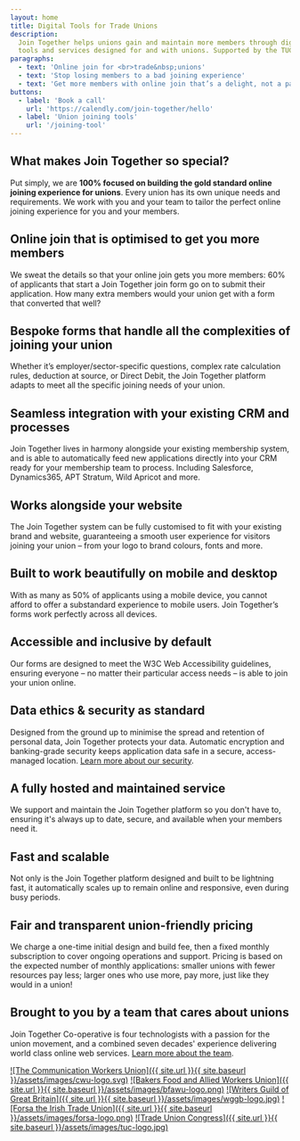 ```yaml
---
layout: home
title: Digital Tools for Trade Unions
description:
  Join Together helps unions gain and maintain more members through digital
  tools and services designed for and with unions. Supported by the TUC.
paragraphs:
  - text: 'Online join for <br>trade&nbsp;unions'
  - text: 'Stop losing members to a bad joining experience'
  - text: 'Get more members with online join that’s a delight, not a pain'
buttons:
  - label: 'Book a call'
    url: 'https://calendly.com/join-together/hello'
  - label: 'Union joining tools'
    url: '/joining-tool'
---
```


## What makes Join Together so special?

Put simply, we are **100% focused on building the gold standard online joining experience for unions**. Every union has its own unique needs and requirements. We work with you and your team to tailor the perfect online joining experience for you and your members.

## Online join that is optimised to get you more members

We sweat the details so that your online join gets you more members: 60% of applicants that start a Join Together join form go on to submit their application. How many extra members would your union get with a form that converted that well?

## Bespoke forms that handle all the complexities of joining your union

Whether it’s employer/sector-specific questions, complex rate calculation rules, deduction at source, or Direct Debit, the Join Together platform adapts to meet all the specific joining needs of your union.

## Seamless integration with your existing CRM and processes

Join Together lives in harmony alongside your existing membership system, and is able to automatically feed new applications directly into your CRM ready for your membership team to process. Including Salesforce, Dynamics365, APT Stratum, Wild Apricot and more.

## Works alongside your website

The Join Together system can be fully customised to fit with your existing brand and website, guaranteeing a smooth user experience for visitors joining your union – from your logo to brand colours, fonts and more.

## Built to work beautifully on mobile and desktop

With as many as 50% of applicants using a mobile device, you cannot afford to offer a substandard experience to mobile users. Join Together’s forms work perfectly across all devices.

## Accessible and inclusive by default

Our forms are designed to meet the W3C Web Accessibility guidelines, ensuring everyone – no matter their particular access needs – is able to join your union online.

## Data ethics & security as standard

Designed from the ground up to minimise the spread and retention of personal data, Join Together protects your data. Automatic encryption and banking-grade security keeps application data safe in a secure, access-managed location. [Learn more about our security](/information-security).

## A fully hosted and maintained service

We support and maintain the Join Together platform so you don't have to, ensuring it's always up to date, secure, and available when your members need it.

## Fast and scalable

Not only is the Join Together platform designed and built to be lightning fast, it automatically scales up to remain online and responsive, even during busy periods.

## **Fair and transparent union-friendly pricing**

We charge a one-time initial design and build fee, then a fixed monthly subscription to cover ongoing operations and support. Pricing is based on the expected number of monthly applications: smaller unions with fewer resources pay less; larger ones who use more, pay more, just like they would in a union!

## Brought to you by a team that cares about unions

Join Together Co-operative is four technologists with a passion for the union movement, and a combined seven decades' experience delivering world class online web services.
[Learn more about the team](/team).

[![The Communication Workers Union]({{ site.url }}{{ site.baseurl }}/assets/images/cwu-logo.svg)](https://www.cwu.org)
[![Bakers Food and Allied Workers Union]({{ site.url }}{{ site.baseurl }}/assets/images/bfawu-logo.png)](https://www.bfawu.org)
[![Writers Guild of Great Britain]({{ site.url }}{{ site.baseurl }}/assets/images/wggb-logo.jpg)](https://writersguild.org.uk)
[![Forsa the Irish Trade Union]({{ site.url }}{{ site.baseurl }}/assets/images/forsa-logo.png)](https://www.forsa.ie)
[![Trade Union Congress]({{ site.url }}{{ site.baseurl }}/assets/images/tuc-logo.jpg)](https://www.tuc.org.uk)
